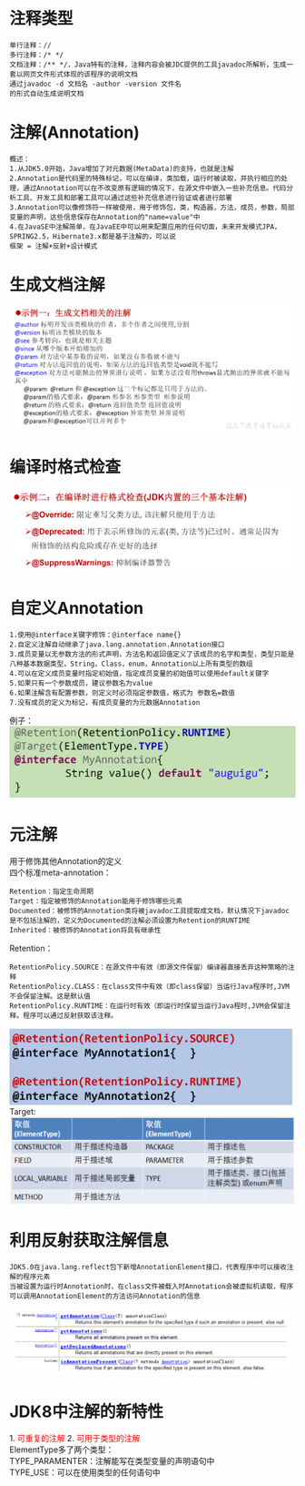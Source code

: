 # 注释类型
```
单行注释：//
多行注释：/* */
文档注释：/** */，Java特有的注释，注释内容会被JDC提供的工具javadoc所解析，生成一套以网页文件形式体现的该程序的说明文档
通过javadoc -d 文档名 -author -version 文件名
的形式自动生成说明文档
```

# 注解(Annotation)
```
概述：
1.从JDK5.0开始，Java增加了对元数据(MetaData)的支持，也就是注解
2.Annotation是代码里的特殊标记，可以在编译，类加载，运行时被读取，并执行相应的处理，通过Annotation可以在不改变原有逻辑的情况下，在源文件中嵌入一些补充信息。代码分析工具、开发工具和部署工具可以通过这些补充信息进行验证或者进行部署
3.Annotation可以像修饰符一样被使用，用于修饰包，类，构造器，方法，成员，参数，局部变量的声明，这些信息保存在Annotation的"name=value"中
4.在JavaSE中注解简单，在JavaEE中可以用来配置应用的任何切面，未来开发模式JPA，SPRING2.5，Hibernate3.x都是基于注解的，可以说
框架 = 注解+反射+设计模式
```

# 生成文档注解
![](./picture/Annotation_File.png)

# 编译时格式检查
![](./picture/Annotation_build.png)

# 自定义Annotation
```
1.使用@interface关键字修饰：@interface name{}
2.自定义注解自动继承了java.lang.annotation.Annotation接口
3.成员变量以无参数方法的形式声明，方法名和返回值定义了该成员的名字和类型，类型只能是八种基本数据类型，String，Class，enum，Annotation以上所有类型的数组
4.可以在定义成员变量时指定初始值，指定成员变量的初始值可以使用default关键字
5.如果只有一个参数成员，建议参数名为value
6.如果注解含有配置参数，则定义时必须指定参数值，格式为 参数名=数值
7.没有成员的定义为标记，有成员变量的为元数据Annotation
```
例子：
![Annotation_example](./picture/Annotation_example.png)

# 元注解
用于修饰其他Annotation的定义  
四个标准meta-annotation：
```
Retention：指定生命周期
Target：指定被修饰的Annotation能用于修饰哪些元素
Documented：被修饰的Annotation类将被javadoc工具提取成文档，默认情况下javadoc是不包括注解的，定义为Documented的注解必须设置为Retention的RUNTIME
Inherited：被修饰的Annotation将具有继承性
```
Retention：
```
RetentionPolicy.SOURCE：在源文件中有效（即源文件保留）编译器直接丢弃这种策略的注释
RetentionPolicy.CLASS：在class文件中有效（即class保留）当运行Java程序时,JVM不会保留注解。这是默认值
RetentionPolicy.RUNTIME：在运行时有效（即运行时保留当运行Java程时,JVM会保留注释。程序可以通过反射获取该注释。
```
![Rentention](./picture/Annotation_Retention.png)
Target:
![Annotation_Target](./picture/Annotation_Target.png)

# 利用反射获取注解信息
```
JDK5.0在java.lang.reflect包下新增AnnotationElement接口，代表程序中可以接收注解的程序元素
当被设置为运行时Annotation时，在class文件被载入时Annotation会被虚拟机读取，程序可以调用AnnotationElement的方法访问Annotation的信息
```
![Annotation_reflect](./picture/Annotation_reflect.png)

# JDK8中注解的新特性
1.<font color=red> 可重复的注解</font>
2.<font color=red> 可用于类型的注解</font>   
ElementType多了两个类型：  
TYPE_PARAMENTER：注解能写在类型变量的声明语句中  
TYPE_USE：可以在使用类型的任何语句中